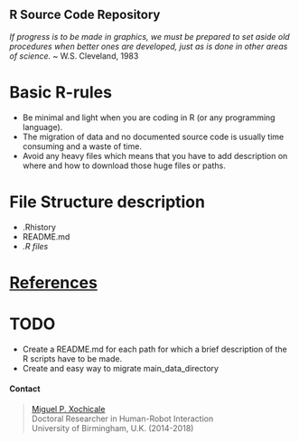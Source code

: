 R Source Code Repository
---

*If progress is to be made in graphics,
we must be prepared to set aside old
procedures when better ones are
developed, just as is done in other
areas of science.*  ~ W.S. Cleveland, 1983


# Basic R-rules

* Be minimal and light when you are coding in R (or any programming language).
* The migration of data and no documented source code is usually time consuming
and a waste of time.
* Avoid any heavy files which means that you have to add description on where
and how to download those huge files or paths.

# File Structure description
  * .Rhistory
  * README.md
  * *.R files*


# [References](https://github.com/mxochicale/r-code_repository/blob/master/README.md)


# TODO
* Create a README.md for each path for which a brief description
   of the R scripts have to be made.
* Create and easy way to migrate main_data_directory


#### Contact
> [Miguel P. Xochicale](http://mxochicale.github.io/)  
> Doctoral Researcher in Human-Robot Interaction  
> University of Birmingham, U.K. (2014-2018)
